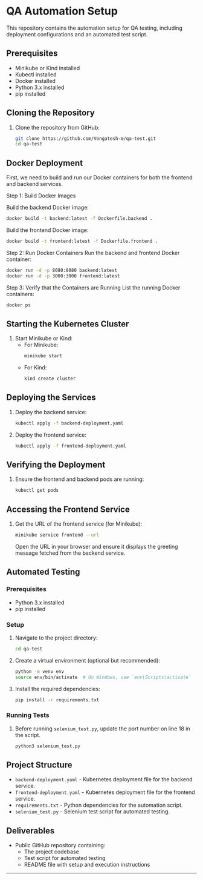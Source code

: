 # QA Automation Setup

This repository contains the automation setup for QA testing, including deployment configurations and an automated test script.

## Prerequisites

- Minikube or Kind installed
- Kubectl installed
- Docker installed
- Python 3.x installed
- pip installed

## Cloning the Repository

1. Clone the repository from GitHub:
   ```bash
   git clone https://github.com/Vengatesh-m/qa-test.git
   cd qa-test
   ```
## Docker Deployment
First, we need to build and run our Docker containers for both the frontend and backend services.

Step 1: Build Docker Images

Build the backend Docker image:
```bash
docker build -t backend:latest -f Dockerfile.backend .
```
Build the frontend Docker image:
```bash
docker build -t frontend:latest -f Dockerfile.frontend .
```
Step 2: Run Docker Containers
Run the backend and frontend Docker container:
```bash
docker run -d -p 8080:8080 backend:latest
docker run -d -p 3000:3000 frontend:latest
```
Step 3: Verify that the Containers are Running
List the running Docker containers:
```bash
docker ps
```
## Starting the Kubernetes Cluster

1. Start Minikube or Kind:
   - For Minikube:
     ```bash
     minikube start
     ```
   - For Kind:
     ```bash
     kind create cluster
     ```

## Deploying the Services

1. Deploy the backend service:

   ```bash
   kubectl apply -f backend-deployment.yaml
   ```

2. Deploy the frontend service:
   ```bash
   kubectl apply -f frontend-deployment.yaml
   ```

## Verifying the Deployment

1. Ensure the frontend and backend pods are running:
   ```bash
   kubectl get pods
   ```

## Accessing the Frontend Service

1. Get the URL of the frontend service (for Minikube):

   ```bash
   minikube service frontend --url
   ```

   Open the URL in your browser and ensure it displays the greeting message fetched from the backend service.

## Automated Testing

### Prerequisites

- Python 3.x installed
- pip installed

### Setup

1. Navigate to the project directory:

   ```bash
   cd qa-test
   ```

2. Create a virtual environment (optional but recommended):

   ```bash
   python -m venv env
   source env/bin/activate  # On Windows, use `env\Scripts\activate`
   ```

3. Install the required dependencies:
   ```bash
   pip install -r requirements.txt
   ```

### Running Tests

1. Before running `selenium_test.py`, update the port number on line 18 in the script.

   ```bash
   python3 selenium_test.py
   ```

## Project Structure

- `backend-deployment.yaml` - Kubernetes deployment file for the backend service.
- `frontend-deployment.yaml` - Kubernetes deployment file for the frontend service.
- `requirements.txt` - Python dependencies for the automation script.
- `selenium_test.py` - Selenium test script for automated testing.

## Deliverables

- Public GitHub repository containing:
  - The project codebase
  - Test script for automated testing
  - README file with setup and execution instructions

---
